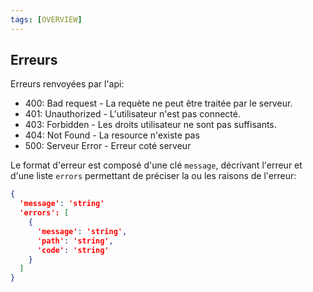 ```yaml
---
tags: [OVERVIEW]
---
```


## Erreurs

Erreurs renvoyées par l'api:
  - 400: Bad request - La requète ne peut être traitée par le serveur.
  - 401: Unauthorized - L'utilisateur n'est pas connecté.
  - 403: Forbidden - Les droits utilisateur ne sont pas suffisants.
  - 404: Not Found - La resource n'existe pas
  - 500: Serveur Error - Erreur coté serveur

Le format d'erreur est composé d'une clé `message`, décrivant l'erreur et d'une liste `errors` permettant de préciser la ou les raisons de l'erreur:

```json
{
  'message': 'string'
  'errors': [
    {
      'message': 'string',
      'path': 'string',
      'code': 'string'
    }
  ]
}
```
